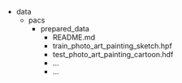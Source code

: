 - data
  - pacs
    - prepared_data
         - README.md
        - train_photo_art_painting_sketch.hpf
        - test_photo_art_painting_cartoon.hdf
        - ...
        - ...
